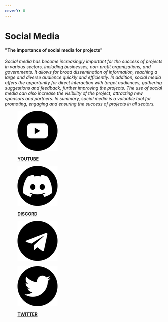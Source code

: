 ```yaml
---
coverY: 0
---
```


# Social Media

#### "The importance of social media for projects"

_Social media has become increasingly important for the success of projects in various sectors, including businesses, non-profit organizations, and governments. It allows for broad dissemination of information, reaching a large and diverse audience quickly and efficiently. In addition, social media offers the opportunity for direct interaction with target audiences, gathering suggestions and feedback, further improving the projects. The use of social media can also increase the visibility of the project, attracting new sponsors and partners. In summary, social media is a valuable tool for promoting, engaging and ensuring the success of projects in all sectors._

<div>

<figure><img src="../.gitbook/assets/youtube.png" alt=""><figcaption><p><strong></strong><a href="https://www.youtube.com/@gymai/featured"><strong>YOUTUBE</strong></a><strong></strong></p></figcaption></figure>

 

<figure><img src="../.gitbook/assets/discordia.png" alt=""><figcaption><p><strong></strong><a href="https://discord.gg/94gThCeUUk"><strong>DISCORD</strong></a><strong></strong></p></figcaption></figure>

 

<figure><img src="../.gitbook/assets/telegram (3).png" alt=""><figcaption></figcaption></figure>

 

<figure><img src="../.gitbook/assets/twitter (3).png" alt=""><figcaption><p><strong></strong><a href="https://twitter.com/GymAI_"><strong>TWITTER</strong></a><strong></strong></p></figcaption></figure>

</div>
